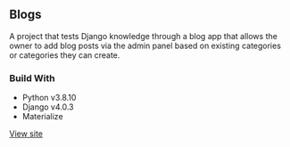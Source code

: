## Blogs
A project that tests Django knowledge through a blog app that allows the owner to add blog posts via the admin panel based on existing categories or categories they can create.

### Build With
* Python v3.8.10
* Django v4.0.3
* Materialize

[View site](https://jm-blogs.herokuapp.com/)